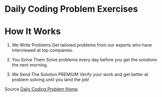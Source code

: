 # Daily Coding Problem Exercises

# How It Works
1. We Write Problems
Get tailored problems from our experts who have interviewed at top companies.

2. You Solve Them
Solve problems every day before you get the solutions the next morning.

3. We Send The Solution
PREMIUM
Verify your work and get better at problem solving until you land the job!


Source [Daily Coding Problem Home](https://pages.github.com/).

